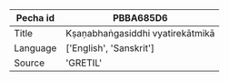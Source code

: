 |Pecha id | PBBA685D6
| --- | --- 
|Title | Kṣaṇabhaṅgasiddhi vyatirekātmikā 
|Language | ['English', 'Sanskrit']
|Source | 'GRETIL'